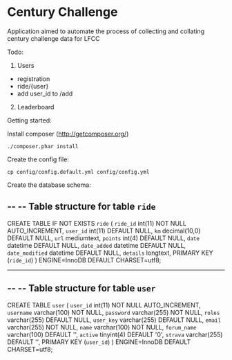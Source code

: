 Century Challenge
=================

Application aimed to automate the process of collecting and collating century 
challenge data for LFCC


Todo:

1.  Users
  * registration
  * ride/{user}
  * add user_id to /add
2. Leaderboard

Getting started:

Install composer (http://getcomposer.org/)

    ./composer.phar install

Create the config file:

    cp config/config.default.yml config/config.yml

Create the database schema:

--
-- Table structure for table `ride`
--

CREATE TABLE IF NOT EXISTS `ride` (
  `ride_id` int(11) NOT NULL AUTO_INCREMENT,
  `user_id` int(11) DEFAULT NULL,
  `km` decimal(10,0) DEFAULT NULL,
  `url` mediumtext,
  `points` int(4) DEFAULT NULL,
  `date` datetime DEFAULT NULL,
  `date_added` datetime DEFAULT NULL,
  `date_modified` datetime DEFAULT NULL,
  `details` longtext,
  PRIMARY KEY (`ride_id`)
) ENGINE=InnoDB  DEFAULT CHARSET=utf8;

-- --------------------------------------------------------

--
-- Table structure for table `user`
--

CREATE TABLE `user` (
  `user_id` int(11) NOT NULL AUTO_INCREMENT,
  `username` varchar(100) NOT NULL,
  `password` varchar(255) NOT NULL,
  `roles` varchar(255) DEFAULT NULL,
  `user_key` varchar(255) DEFAULT NULL,
  `email` varchar(255) NOT NULL,
  `name` varchar(100) NOT NULL,
  `forum_name` varchar(100) DEFAULT '',
  `active` tinyint(4) DEFAULT '0',
  `strava` varchar(255) DEFAULT '',
  PRIMARY KEY (`user_id`)
) ENGINE=InnoDB DEFAULT CHARSET=utf8;
